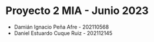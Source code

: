 
# Proyecto 2 MIA - Junio 2023

* Damián Ignacio Peña Afre - 202110568
* Daniel Estuardo Cuque Ruiz - 202112145